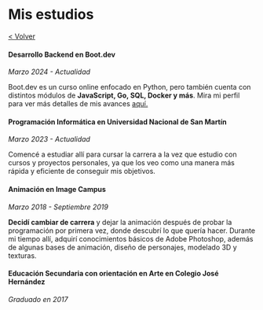 # Mis estudios

[< Volver](..)

#### **Desarrollo Backend** en Boot.dev

_Marzo 2024 - Actualidad_

Boot.dev es un curso online enfocado en Python, pero también cuenta con distintos módulos de **JavaScript, Go, SQL, Docker y más**. Mira mi perfil para ver más detalles de mis avances [aquí.](https://www.boot.dev/u/tommy.sm)

#### **Programación Informática** en Universidad Nacional de San Martín

_Marzo 2023 - Actualidad_

Comencé a estudiar allí para cursar la carrera a la vez que estudio con cursos y proyectos personales, ya que los veo como una manera más rápida y eficiente de conseguir mis objetivos.

#### **Animación** en Image Campus

_Marzo 2018 - Septiembre 2019_

**Decidí cambiar de carrera** y dejar la animación después de probar la programación por primera vez, donde descubrí lo que quería hacer. Durante mi tiempo allí, adquirí conocimientos básicos de Adobe Photoshop, además de algunas bases de animación, diseño de personajes, modelado 3D y texturas.

#### **Educación Secundaria con orientación en Arte** en Colegio José Hernández

_Graduado en 2017_